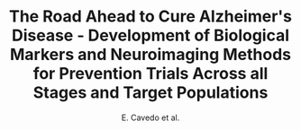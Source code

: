 ---
cat: gaia
subcat: architecture
bestof: false
author: E. Cavedo et al.
title: The Road Ahead to Cure Alzheimer's Disease - Development of Biological Markers and Neuroimaging Methods for Prevention Trials Across all Stages and Target Populations
journal: The Journal of Prevention of Alzheimer's Disease
year: 2014
type: article
doi: 10.14283/jpad.2014.32
---